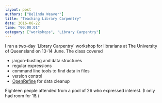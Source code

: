```yaml
---
layout: post
authors: ["Belinda Weaver"]
title: "Teaching Library Carpentry"
date: 2016-06-22
time: "00:00:01"
category: ["workshops", "Library Carpentry"]
---
```


I ran a two-day 'Library Carpentry' workshop for librarians at The University of Queensland on 13-14 June. The class covered

- jargon-busting and data structures
- regular expressions
- command line tools to find data in files
- version control
- [OpenRefine](http://openrefine.org/) for data cleanup

Eighteen people attended from a pool of 26 who expressed interest. (I only had room for 18.)

